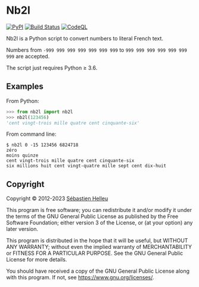 # Nb2l

[![PyPI](https://img.shields.io/pypi/v/nb2l.svg)](https://pypi.org/project/nb2l/)
[![Build Status](https://github.com/flashcode/nb2l/workflows/CI/badge.svg)](https://github.com/flashcode/nb2l/actions?query=workflow%3A%22CI%22)
[![CodeQL](https://github.com/flashcode/nb2l/workflows/CodeQL/badge.svg)](https://github.com/flashcode/nb2l/actions?query=workflow%3A%22CodeQL%22)

Nb2l is a Python script to convert numbers to literal French text.

Numbers from `-999 999 999 999 999 999 999` to `999 999 999 999 999 999 999` are accepted.

The script just requires Python ≥ 3.6.

## Examples

From Python:

```python
>>> from nb2l import nb2l
>>> nb2l(123456)
'cent vingt-trois mille quatre cent cinquante-six'
```

From command line:

```
$ nb2l 0 -15 123456 6824718
zéro
moins quinze
cent vingt-trois mille quatre cent cinquante-six
six millions huit cent vingt-quatre mille sept cent dix-huit
```

## Copyright

Copyright © 2012-2023 [Sébastien Helleu](https://github.com/flashcode)

This program is free software; you can redistribute it and/or modify
it under the terms of the GNU General Public License as published by
the Free Software Foundation; either version 3 of the License, or
(at your option) any later version.

This program is distributed in the hope that it will be useful,
but WITHOUT ANY WARRANTY; without even the implied warranty of
MERCHANTABILITY or FITNESS FOR A PARTICULAR PURPOSE.  See the
GNU General Public License for more details.

You should have received a copy of the GNU General Public License
along with this program.  If not, see <https://www.gnu.org/licenses/>.
